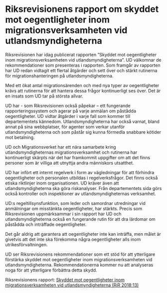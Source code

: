 # Riksrevisionens rapport om skyddet mot oegentligheter inom migrationsverksamheten vid utlandsmyndigheterna

Riksrevisionen har idag publicerat rapporten ”Skyddet mot oegentligheter inom migrationsverksamheten vid utlandsmyndigheterna”. UD välkomnar de rekommendationer som presenteras i rapporten. Som framgår av rapporten har UD redan vidtagit ett flertal åtgärder och sett över och stärkt rutinerna för migrationshanteringen på utlandsmyndigheterna.

Med ett ökat antal migrationsärenden och med nya typer av oegentligheter krävs att rutinerna för att hantera dessa frågor kontinuerligt ses över. Det är en insats som UD tar på största allvar.

UD har - som Riksrevisionen också påpekar – ett fungerande rapporteringssystem och agerar på varje anmälan om påstådda oegentligheter. UD vidtar åtgärder i varje fall som kommer till departementets kännedom. Utlandsmyndigheterna har också varnat, bland annat på sina webbplatser, för agenter som verkar utanför utlandsmyndigheterna och som påstår sig kunna förmedla snabbare kötider mot betalning.

UD och Migrationsverket har ett nära samarbete kring utlandsmyndigheternas migrationsverksamhet och rutinerna har kontinuerligt skärpts när det har framkommit uppgifter om att det finns personer som är villiga att utnyttja andra människors utsatthet.

UD har infört ett internt regelverk i form av vägledningar för att förhindra oegentligheter och personalen utbildas i regelverksfrågor. Det finns också etiska riktlinjer inom organisationen. UD kräver även att utlandsmyndigheterna ska göra riskanalyser. Från departementets sida görs också kontroller och inspektioner av utlandsmyndigheternas verksamhet.

UD:s regeltillsynsfunktion, som leder och samordnar utredningar vid anmälningar om misstänkta oegentligheter, har stärkts. Precis som Riksrevisionen uppmärksammar i sin rapport har UD och utlandsmyndigheterna också en fungerande rutin för att dra lärdomar om påstådda och inträffade oegentligheter.

Det går aldrig att garantera att oegentligheter inte kan inträffa, men målet är givetvis att det inte ska förekomma några oegentligheter alls inom utrikesförvaltningen.

UD ser Riksrevisionens rekommendationer som ett stöd för att ytterligare förstärka skyddet mot oegentligheter inom migrationsverksamheten vid utlandsmyndigheterna. Rekommendationerna kommer nu att analyseras noga för att ytterligare förbättra detta skydd.

Riksrevisionens rapport: [Skyddet mot oegentligheter inom migrationsverksamheten vid utlandsmyndigheterna (RiR 2018:13)](/contentassets/c2c6feb6063645acacc698693af5ca53/skyddet-mot-oegentligheter-inom-migrationsverksamheten-vid-utlandsmyndigheterna-rir-2018-13.pdf)
